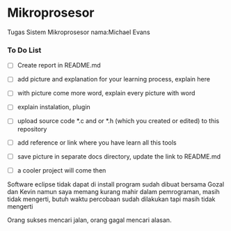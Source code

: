 # Mikroprosesor
Tugas Sistem Mikroprosesor
nama:Michael Evans

### To Do List
- [ ] Create report in README.md 
- [ ] add picture and explanation for your learning process, explain here  
- [ ] with picture come more word, explain every picture with word  
- [ ] explain instalation, plugin  
- [ ] upload source code *.c and or *.h (which you created or edited) to this repository  
- [ ] add reference or link where you have learn all this tools  
- [ ] save picture in separate docs directory, update the link to README.md  
- [ ] a cooler project will come then  


Software eclipse tidak dapat di install
program sudah dibuat bersama Gozal dan Kevin namun saya memang kurang mahir dalam pemrograman, masih tidak mengerti, butuh waktu
percobaan sudah dilakukan tapi masih tidak mengerti  
  
Orang sukses mencari jalan, orang gagal mencari alasan.  

